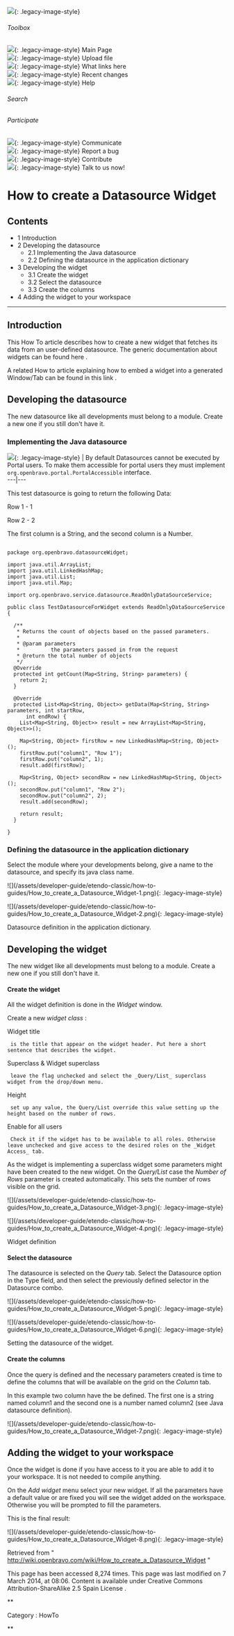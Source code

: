 ![](skins/openbravo/images/social-blogs-sidebar-banner.png){: .legacy-image-style}

######  Toolbox

![](skins/openbravo/images/flecha1.jpg){: .legacy-image-style} Main Page  
![](skins/openbravo/images/flecha1.jpg){: .legacy-image-style} Upload file  
![](skins/openbravo/images/flecha1.jpg){: .legacy-image-style} What links here  
![](skins/openbravo/images/flecha1.jpg){: .legacy-image-style} Recent changes  
![](skins/openbravo/images/flecha1.jpg){: .legacy-image-style} Help  
  
  

######  Search

######  Participate

![](skins/openbravo/images/flecha1.jpg){: .legacy-image-style} Communicate  
![](skins/openbravo/images/flecha1.jpg){: .legacy-image-style} Report a bug  
![](skins/openbravo/images/flecha1.jpg){: .legacy-image-style} Contribute  
![](skins/openbravo/images/flecha1.jpg){: .legacy-image-style} Talk to us now!  

  

#  How to create a Datasource Widget

##  Contents

  * 1  Introduction 
  * 2  Developing the datasource 
    * 2.1  Implementing the Java datasource 
    * 2.2  Defining the datasource in the application dictionary 
  * 3  Developing the widget 
    * 3.1  Create the widget 
    * 3.2  Select the datasource 
    * 3.3  Create the columns 
  * 4  Adding the widget to your workspace 

  
---  
  
##  Introduction

This How To article describes how to create a new widget that fetches its data
from an user-defined datasource. The generic documentation about widgets can
be found  here  .

A related How to article explaining how to embed a widget into a generated
Window/Tab can be found in this  link  .

##  Developing the datasource

The new datasource like all developments must belong to a module.  Create a
new one  if you still don't have it.

###  Implementing the Java datasource

![](/assets/developer-guide/etendo-classic/how-to-guides/Bulbgraph.png){: .legacy-image-style} |  By
default Datasources cannot be executed by Portal users. To make them
accessible for portal users they must implement `
org.openbravo.portal.PortalAccessible ` interface.  
---|---  
  
This test datasource is going to return the following Data:

Row 1 - 1

Row 2 - 2

The first column is a String, and the second column is a Number.

    
    
     
    package org.openbravo.datasourceWidget;
     
    import java.util.ArrayList;
    import java.util.LinkedHashMap;
    import java.util.List;
    import java.util.Map;
     
    import org.openbravo.service.datasource.ReadOnlyDataSourceService;
     
    public class TestDatasourceForWidget extends ReadOnlyDataSourceService {
     
      /**
       * Returns the count of objects based on the passed parameters.
       * 
       * @param parameters
       *          the parameters passed in from the request
       * @return the total number of objects
       */
      @Override
      protected int getCount(Map<String, String> parameters) {
        return 2;
      }
     
      @Override
      protected List<Map<String, Object>> getData(Map<String, String> parameters, int startRow,
          int endRow) {
        List<Map<String, Object>> result = new ArrayList<Map<String, Object>>();
     
        Map<String, Object> firstRow = new LinkedHashMap<String, Object>();
        firstRow.put("column1", "Row 1");
        firstRow.put("column2", 1);
        result.add(firstRow);
     
        Map<String, Object> secondRow = new LinkedHashMap<String, Object>();
        secondRow.put("column1", "Row 2");
        secondRow.put("column2", 2);
        result.add(secondRow);
     
        return result;
      }
     
    }

###  Defining the datasource in the application dictionary

Select the module where your developments belong, give a name to the
datasource, and specify its java class name.

![](/assets/developer-guide/etendo-classic/how-to-
guides/How_to_create_a_Datasource_Widget-1.png){: .legacy-image-style}

![](/assets/developer-guide/etendo-classic/how-to-
guides/How_to_create_a_Datasource_Widget-2.png){: .legacy-image-style}

Datasource definition in the application dictionary.

##  Developing the widget

The new widget like all developments must belong to a module.  Create a new
one  if you still don't have it.

####  Create the widget

All the widget definition is done in the _Widget_ window.

Create a new _widget class_ :

Widget title

     is the title that appear on the widget header. Put here a short sentence that describes the widget. 
Superclass & Widget superclass

     leave the flag unchecked and select the _Query/List_ superclass widget from the drop/down menu. 
Height

     set up any value, the Query/List override this value setting up the height based on the number of rows. 
Enable for all users

     Check it if the widget has to be available to all roles. Otherwise leave unchecked and give access to the desired roles on the _Widget Access_ tab. 

As the widget is implementing a superclass widget some parameters might have
been created to the new widget. On the _Query/List_ case the _Number of Rows_
parameter is created automatically. This sets the number of rows visible on
the grid.

![](/assets/developer-guide/etendo-classic/how-to-
guides/How_to_create_a_Datasource_Widget-3.png){: .legacy-image-style}

![](/assets/developer-guide/etendo-classic/how-to-
guides/How_to_create_a_Datasource_Widget-4.png){: .legacy-image-style}

Widget definition

####  Select the datasource

The datasource is selected on the _Query_ tab. Select the Datasource option in
the Type field, and then select the previously defined selector in the
Datasource combo.

![](/assets/developer-guide/etendo-classic/how-to-
guides/How_to_create_a_Datasource_Widget-5.png){: .legacy-image-style}

![](/assets/developer-guide/etendo-classic/how-to-
guides/How_to_create_a_Datasource_Widget-6.png){: .legacy-image-style}

Setting the datasource of the widget.

####  Create the columns

Once the query is defined and the necessary parameters created is time to
define the columns that will be available on the grid on the _Column_ tab.

In this example two column have the be defined. The first one is a string
named column1 and the second one is a number named column2 (see Java
datasource definition).

![](/assets/developer-guide/etendo-classic/how-to-
guides/How_to_create_a_Datasource_Widget-7.png){: .legacy-image-style}

##  Adding the widget to your workspace

Once the widget is done if you have access to it you are able to add it to
your workspace. It is not needed to compile anything.

On the _Add widget_ menu select your new widget. If all the parameters have a
default value or are fixed you will see the widget added on the workspace.
Otherwise you will be prompted to fill the parameters.

This is the final result:

![](/assets/developer-guide/etendo-classic/how-to-
guides/How_to_create_a_Datasource_Widget-8.png){: .legacy-image-style}

Retrieved from "
http://wiki.openbravo.com/wiki/How_to_create_a_Datasource_Widget  "

This page has been accessed 8,274 times. This page was last modified on 7
March 2014, at 08:06. Content is available under  Creative Commons
Attribution-ShareAlike 2.5 Spain License  .

  
**

Category  :  HowTo

**

